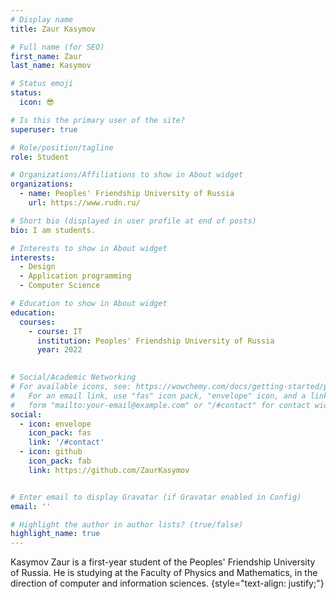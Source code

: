 ```yaml
---
# Display name
title: Zaur Kasymov

# Full name (for SEO)
first_name: Zaur
last_name: Kasymov

# Status emoji
status:
  icon: 😎

# Is this the primary user of the site?
superuser: true

# Role/position/tagline
role: Student

# Organizations/Affiliations to show in About widget
organizations:
  - name: Peoples' Friendship University of Russia
    url: https://www.rudn.ru/

# Short bio (displayed in user profile at end of posts)
bio: I am students.

# Interests to show in About widget
interests:
  - Design 
  - Application programming 
  - Computer Science

# Education to show in About widget
education:
  courses:
    - course: IT
      institution: Peoples' Friendship University of Russia
      year: 2022
  

# Social/Academic Networking
# For available icons, see: https://wowchemy.com/docs/getting-started/page-builder/#icons
#   For an email link, use "fas" icon pack, "envelope" icon, and a link in the
#   form "mailto:your-email@example.com" or "/#contact" for contact widget.
social:
  - icon: envelope
    icon_pack: fas
    link: '/#contact'
  - icon: github
    icon_pack: fab
    link: https://github.com/ZaurKasymov


# Enter email to display Gravatar (if Gravatar enabled in Config)
email: ''

# Highlight the author in author lists? (true/false)
highlight_name: true
---
```


Kasymov Zaur is a first-year student of the Peoples' Friendship University of Russia. He is studying at the Faculty of Physics and Mathematics, in the direction of computer and information sciences.
{style="text-align: justify;"}

